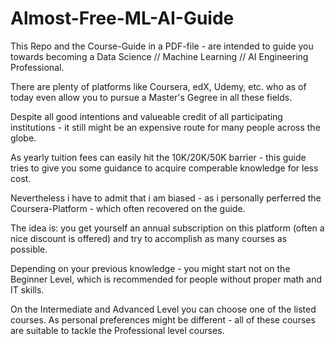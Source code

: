 # Almost-Free-ML-AI-Guide

This Repo and the Course-Guide in a PDF-file - are intended to guide you towards becoming a Data Science // Machine Learning // AI Engineering Professional.

There are plenty of platforms like Coursera, edX, Udemy, etc. who as of today even allow you to pursue a Master's Gegree in all these fields.

Despite all good intentions and valueable credit of all participating institutions - it still might be an expensive route for many people across the globe.

As yearly tuition fees can easily hit the 10K/20K/50K barrier - this guide tries to give you some guidance to acquire comperable knowledge for less cost.

Nevertheless i have to admit that i am biased - as i personally perferred the Coursera-Platform - which often recovered on the guide.

The idea is: you get yourself an annual subscription on this platform (often a nice discount is offered) and try to accomplish as many courses as possible.

Depending on your previous knowledge - you might start not on the Beginner Level, which is recommended for people without proper math and IT skills.

On the Intermediate and Advanced Level you can choose one of the listed courses. As personal preferences might be different - all of these courses are suitable to tackle the Professional level courses.



